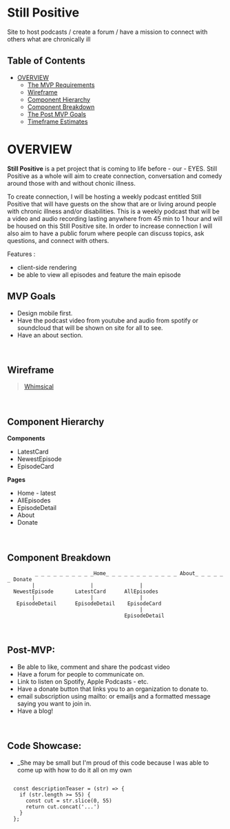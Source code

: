 # Still Positive
Site to host podcasts / create a forum / have a mission to connect with others what are chronically ill



## Table of Contents <!-- omit in toc -->
- [OVERVIEW](#overview)
  - [The MVP Requirements](#mvp-goals)
  - [Wireframe](#wireframe)
  - [Component Hierarchy](#component-hierarchy)
  - [Component Breakdown](#component-breakdown)
  - [The Post MVP Goals](#post-mvp)
  - [Timeframe Estimates](#time-estimates)

# OVERVIEW

 **Still Positive** is a pet project that is coming to life before - our - EYES. Still Positive as a whole will aim to create connection, conversation and comedy around those with and without chonic illness.
 
 To create connection, I will be hosting a weekly podcast entitled Still Positive that will have guests on the show that are or living around people with chronic illness and/or disabilities. This is a weekly podcast that will be a video and audio recording lasting anywhere from 45 min to 1 hour and will be housed on this Still Positive site. In order to increase connection I will also aim to have a public forum where people can discuss topics, ask questions, and connect with others. 
 
 
 Features : 
 - client-side rendering
 - be able to view all episodes and feature the main episode

 
## MVP Goals

- Design mobile first.
- Have the podcast video from youtube and audio from spotify or soundcloud that will be shown on site for all to see.
- Have an about section.


<br>

## Wireframe


> [Whimsical](https://whimsical.com/)

<br>

## Component Hierarchy

**Components**
- LatestCard
- NewestEpisode
- EpisodeCard

**Pages**
- Home - latest
- AllEpisodes
- EpisodeDetail
- About
- Donate 

<br>

## Component Breakdown
``` structure
         _ _ _ _ _ _ _ _ _ _Home_ _ _ _ _ _ _ _ _ _ _ _ About_ _ _ _ _ _ Donate
        |                  |               |
  NewestEpisode       LatestCard      AllEpisodes
        |                  |               |
   EpisodeDetail      EpisodeDetail    EpisodeCard
                                           |
                                      EpisodeDetail
 ```
<br>

## Post-MVP:

   - Be able to like, comment and share the podcast video 
   - Have a forum for people to communicate on.
   - Link to listen on Spotify, Apple Podcasts - etc. 
   - Have a donate button that links you to an organization to donate to. 
   - email subscription using mailto: or emailjs and a formatted message saying you want to join in. 
   - Have a blog!
   
<br>

## Code Showcase:
- _She may be small but I'm proud of this code because I was able to come up with how to do it all on my own 

``` structure

  const descriptionTeaser = (str) => {
    if (str.length >= 55) {
      const cut = str.slice(0, 55)
      return cut.concat('...')
    }
  };

```


   
